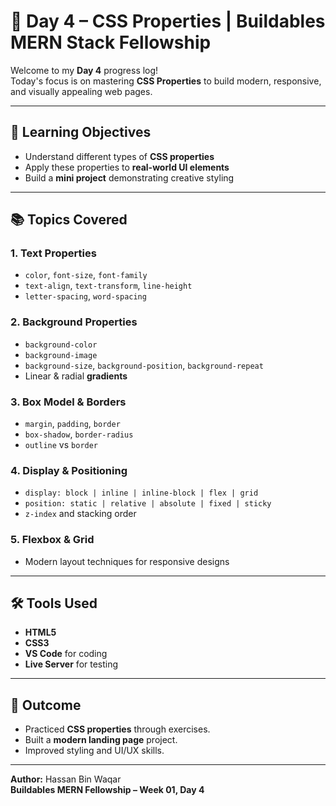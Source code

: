 # 📘 Day 4 – CSS Properties | Buildables MERN Stack Fellowship

Welcome to my **Day 4** progress log!  
Today's focus is on mastering **CSS Properties** to build modern, responsive, and visually appealing web pages.

---

## 🎯 Learning Objectives
- Understand different types of **CSS properties**
- Apply these properties to **real-world UI elements**
- Build a **mini project** demonstrating creative styling

---

## 📚 Topics Covered
### 1. Text Properties
- `color`, `font-size`, `font-family`
- `text-align`, `text-transform`, `line-height`
- `letter-spacing`, `word-spacing`

### 2. Background Properties
- `background-color`
- `background-image`
- `background-size`, `background-position`, `background-repeat`
- Linear & radial **gradients**

### 3. Box Model & Borders
- `margin`, `padding`, `border`
- `box-shadow`, `border-radius`
- `outline` vs `border`

### 4. Display & Positioning
- `display: block | inline | inline-block | flex | grid`
- `position: static | relative | absolute | fixed | sticky`
- `z-index` and stacking order

### 5. Flexbox & Grid
- Modern layout techniques for responsive designs

---

## 🛠️ Tools Used
- **HTML5**
- **CSS3**
- **VS Code** for coding
- **Live Server** for testing

---

## 🚀 Outcome
- Practiced **CSS properties** through exercises.
- Built a **modern landing page** project.
- Improved styling and UI/UX skills.

---
**Author:** Hassan Bin Waqar  
**Buildables MERN Fellowship – Week 01, Day 4**
